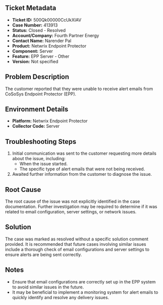## Ticket Metadata
- **Ticket ID:** 500Qk00000CcUkXIAV
- **Case Number:** 413913
- **Status:** Closed - Resolved
- **Account/Company:** Fourth Partner Energy
- **Contact Name:** Narender Pal
- **Product:** Netwrix Endpoint Protector
- **Component:** Server
- **Feature:** EPP Server - Other
- **Version:** Not specified

## Problem Description
The customer reported that they were unable to receive alert emails from CoSoSys Endpoint Protector (EPP).

## Environment Details
- **Platform:** Netwrix Endpoint Protector
- **Collector Code:** Server

## Troubleshooting Steps
1. Initial communication was sent to the customer requesting more details about the issue, including:
   - When the issue started.
   - The specific type of alert emails that were not being received.
2. Awaited further information from the customer to diagnose the issue.

## Root Cause
The root cause of the issue was not explicitly identified in the case documentation. Further investigation may be required to determine if it was related to email configuration, server settings, or network issues.

## Solution
The case was marked as resolved without a specific solution comment provided. It is recommended that future cases involving similar issues include a thorough check of email configurations and server settings to ensure alerts are being sent correctly.

## Notes
- Ensure that email configurations are correctly set up in the EPP system to avoid similar issues in the future.
- It may be beneficial to implement a monitoring system for alert emails to quickly identify and resolve any delivery issues.